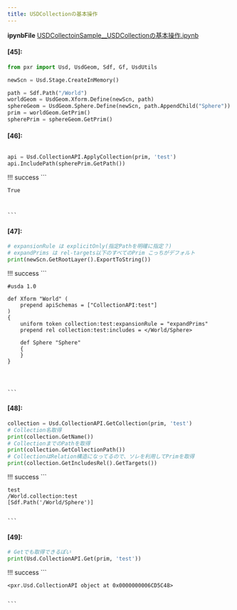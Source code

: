 ```yaml
---
title: USDCollectionの基本操作
---
```

**ipynbFile** [USDCollectoinSample__USDCollectionの基本操作.ipynb](https://github.com/fereria/reincarnation_tech/blob/master/notebooks/USDCollectoinSample__USDCollectionの基本操作.ipynb)
#### [45]:


```python
from pxr import Usd, UsdGeom, Sdf, Gf, UsdUtils

newScn = Usd.Stage.CreateInMemory()

path = Sdf.Path("/World")
worldGeom = UsdGeom.Xform.Define(newScn, path)
sphereGeom = UsdGeom.Sphere.Define(newScn, path.AppendChild("Sphere"))
prim = worldGeom.GetPrim()
spherePrim = sphereGeom.GetPrim()

```


#### [46]:


```python

api = Usd.CollectionAPI.ApplyCollection(prim, 'test')
api.IncludePath(spherePrim.GetPath())

```

!!! success
    ```




    True



    ```


#### [47]:


```python
# expansionRule は explicitOnly(指定Pathを明確に指定？)
# expandPrims は rel-targets以下のすべてのPrim こっちがデフォルト
print(newScn.GetRootLayer().ExportToString())

```

!!! success
    ```

    #usda 1.0
    
    def Xform "World" (
        prepend apiSchemas = ["CollectionAPI:test"]
    )
    {
        uniform token collection:test:expansionRule = "expandPrims"
        prepend rel collection:test:includes = </World/Sphere>
    
        def Sphere "Sphere"
        {
        }
    }
    
    
    

    ```


#### [48]:


```python
collection = Usd.CollectionAPI.GetCollection(prim, 'test')
# Collection名取得
print(collection.GetName())
# CollectionまでのPathを取得
print(collection.GetCollectionPath())
# CollectionはRelation構造になってるので、ソレを利用してPrimを取得
print(collection.GetIncludesRel().GetTargets())
```

!!! success
    ```

    test
    /World.collection:test
    [Sdf.Path('/World/Sphere')]
    

    ```


#### [49]:


```python
# Getでも取得できるぽい
print(Usd.CollectionAPI.Get(prim, 'test'))

```

!!! success
    ```

    <pxr.Usd.CollectionAPI object at 0x0000000006CD5C48>
    

    ```
